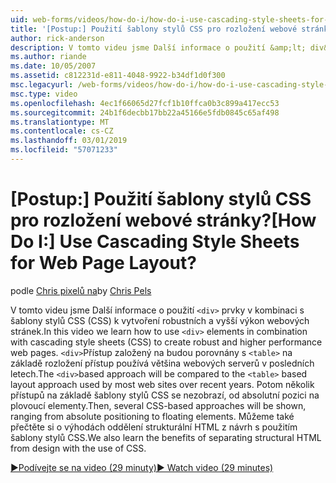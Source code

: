 ```yaml
---
uid: web-forms/videos/how-do-i/how-do-i-use-cascading-style-sheets-for-web-page-layout
title: '[Postup:] Použití šablony stylů CSS pro rozložení webové stránky? | Dokumenty Microsoft'
author: rick-anderson
description: V tomto videu jsme Další informace o použití &amp;lt; div&amp;gt; prvky v kombinaci s šablony stylů (CSS) k vytvoření robustních a vyšší výkon web p...
ms.author: riande
ms.date: 10/05/2007
ms.assetid: c812231d-e811-4048-9922-b34df1d0f300
msc.legacyurl: /web-forms/videos/how-do-i/how-do-i-use-cascading-style-sheets-for-web-page-layout
msc.type: video
ms.openlocfilehash: 4ec1f66065d27fcf1b10ffca0b3c899a417ecc53
ms.sourcegitcommit: 24b1f6decbb17bb22a45166e5fdb0845c65af498
ms.translationtype: MT
ms.contentlocale: cs-CZ
ms.lasthandoff: 03/01/2019
ms.locfileid: "57071233"
---
```

<a name="how-do-i-use-cascading-style-sheets-for-web-page-layout"></a><span data-ttu-id="3f536-104">[Postup:] Použití šablony stylů CSS pro rozložení webové stránky?</span><span class="sxs-lookup"><span data-stu-id="3f536-104">[How Do I:] Use Cascading Style Sheets for Web Page Layout?</span></span>
====================
<span data-ttu-id="3f536-105">podle [Chris pixelů na](https://twitter.com/chrispels)</span><span class="sxs-lookup"><span data-stu-id="3f536-105">by [Chris Pels](https://twitter.com/chrispels)</span></span>

<span data-ttu-id="3f536-106">V tomto videu jsme Další informace o použití `<div>` prvky v kombinaci s šablony stylů CSS (CSS) k vytvoření robustních a vyšší výkon webových stránek.</span><span class="sxs-lookup"><span data-stu-id="3f536-106">In this video we learn how to use `<div>` elements in combination with cascading style sheets (CSS) to create robust and higher performance web pages.</span></span> <span data-ttu-id="3f536-107">`<div>`Přístup založený na budou porovnány s `<table>` na základě rozložení přístup používá většina webových serverů v posledních letech.</span><span class="sxs-lookup"><span data-stu-id="3f536-107">The `<div>`based approach will be compared to the `<table>` based layout approach used by most web sites over recent years.</span></span> <span data-ttu-id="3f536-108">Potom několik přístupů na základě šablony stylů CSS se nezobrazí, od absolutní pozici na plovoucí elementy.</span><span class="sxs-lookup"><span data-stu-id="3f536-108">Then, several CSS-based approaches will be shown, ranging from absolute positioning to floating elements.</span></span> <span data-ttu-id="3f536-109">Můžeme také přečtěte si o výhodách oddělení strukturální HTML z návrh s použitím šablony stylů CSS.</span><span class="sxs-lookup"><span data-stu-id="3f536-109">We also learn the benefits of separating structural HTML from design with the use of CSS.</span></span>

[<span data-ttu-id="3f536-110">&#9654;Podívejte se na video (29 minuty)</span><span class="sxs-lookup"><span data-stu-id="3f536-110">&#9654; Watch video (29 minutes)</span></span>](https://channel9.msdn.com/Blogs/ASP-NET-Site-Videos/how-do-i-use-cascading-style-sheets-for-web-page-layout)
